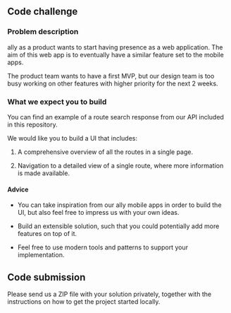 ## Code challenge


### Problem description

ally as a product wants to start having presence as a web application. The aim of this web app is to eventually have a similar feature set to the mobile apps.

The product team wants to have a first MVP, but our design team is too busy working on other features with higher priority for the next 2 weeks.


### What we expect you to build

You can find an example of a route search response from our API included in this repository.

We would like you to build a UI that includes:

1. A comprehensive overview of all the routes in a single page.

2. Navigation to a detailed view of a single route, where more information is made available.

#### Advice

- You can take inspiration from our ally mobile apps in order to build the UI, but also feel free to impress us with your own ideas.

- Build an extensible solution, such that you could potentially add more features on top of it.

- Feel free to use modern tools and patterns to support your implementation.

## Code submission

Please send us a ZIP file with your solution privately, together with the instructions on how to get the project started locally.
